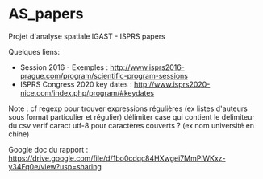 # AS_papers
Projet d'analyse spatiale IGAST - ISPRS papers

Quelques liens:
- Session 2016 - Exemples : http://www.isprs2016-prague.com/program/scientific-program-sessions
- ISPRS Congress 2020 key dates : http://www.isprs2020-nice.com/index.php/program/#keydates

Note : cf regexp pour trouver expressions régulières (ex listes d'auteurs sous format particulier et régulier) délimiter case qui contient le delimiteur du csv
verif caract utf-8 pour caractères couverts ? (ex nom université en chine)

Google doc du rapport : https://drive.google.com/file/d/1bo0cdqc84HXwgei7MmPiWKxz-y34Fq0e/view?usp=sharing
